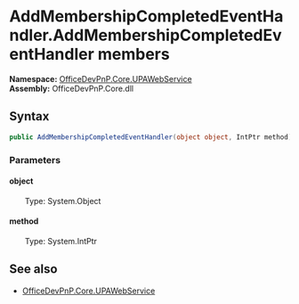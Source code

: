 # AddMembershipCompletedEventHandler.AddMembershipCompletedEventHandler members 
  

**Namespace:** [OfficeDevPnP.Core.UPAWebService](OfficeDevPnP.Core.UPAWebService.md)  
**Assembly:** OfficeDevPnP.Core.dll  
## Syntax
```C#
public AddMembershipCompletedEventHandler(object object, IntPtr method)
```
### Parameters
#### object  
&emsp;&emsp;Type: System.Object  
#### method  
&emsp;&emsp;Type: System.IntPtr  
## See also
- [OfficeDevPnP.Core.UPAWebService](OfficeDevPnP.Core.UPAWebService.md)
